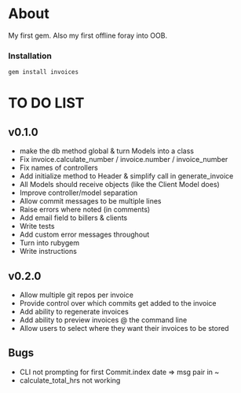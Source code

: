 # About
My first gem. Also my first offline foray into OOB.

### Installation
<code>gem install invoices</code>

# TO DO LIST
## v0.1.0
- make the db method global & turn Models into a class
- Fix invoice.calculate_number / invoice.number / invoice_number
- Fix names of controllers
- Add initialize method to Header & simplify call in generate_invoice
- All Models should receive objects (like the Client Model does)
- Improve controller/model separation
- Allow commit messages to be multiple lines
- Raise errors where noted (in comments)
- Add email field to billers & clients
- Write tests
- Add custom error messages throughout
- Turn into rubygem
- Write instructions

## v0.2.0
- Allow multiple git repos per invoice
- Provide control over which commits get added to the invoice
- Add ability to regenerate invoices
- Add ability to preview invoices @ the command line
- Allow users to select where they want their invoices to be stored

## Bugs
- CLI not prompting for first Commit.index date => msg pair in ~
- calculate_total_hrs not working
